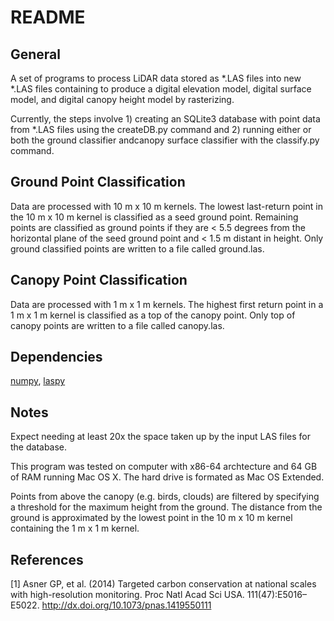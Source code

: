 README 
======

General
-------
A set of programs to process LiDAR data stored as *.LAS files into new *.LAS files containing to produce a digital elevation model, digital surface model, and digital canopy height model by rasterizing.

Currently, the steps involve 1) creating an SQLite3 database with point data from *.LAS files using the createDB.py command and 2) running either or both the ground classifier andcanopy surface classifier with the classify.py command.

Ground Point Classification
-------
Data are processed with 10 m x 10 m kernels.  The lowest last-return point in the 10 m x 10 m kernel is classified as a seed ground point. Remaining points are classified as ground points if they are < 5.5 degrees from the horizontal plane of the seed ground point and < 1.5 m distant in height.  Only ground classified points are written to a file called ground.las. 

Canopy Point Classification
-------
Data are processed with 1 m x 1 m kernels. The highest first return point in a 1 m x 1 m kernel is classified as a top of the canopy point. Only top of canopy points are written to a file called canopy.las.

Dependencies
-------
<a href="http://www.numpy.org/">numpy</a>, <a href="https://github.com/grantbrown/laspy">laspy</a>

Notes
-------
Expect needing at least 20x the space taken up by the input LAS files for the database.

This program was tested on computer with x86-64 archtecture and 64 GB of RAM running Mac OS X. The hard drive is formated as Mac OS Extended.

Points from above the canopy (e.g. birds, clouds) are filtered by specifying a threshold for the maximum height from the ground. The distance from the ground is approximated by the lowest point in the 10 m x 10 m kernel containing the 1 m x 1 m kernel. 

References
------- 
[1] Asner GP, et al. (2014) Targeted carbon conservation at national scales with high-resolution monitoring. Proc Natl Acad Sci USA. 111(47):E5016–E5022.  <a href="http://dx.doi.org/10.1073/pnas.1419550111">http://dx.doi.org/10.1073/pnas.1419550111</a>